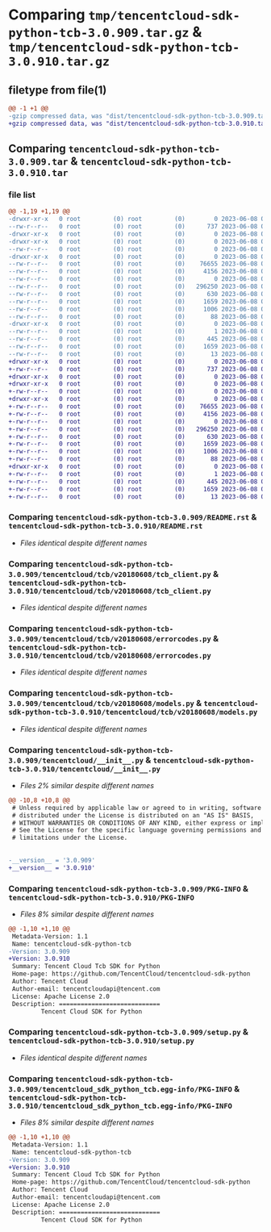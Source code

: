 # Comparing `tmp/tencentcloud-sdk-python-tcb-3.0.909.tar.gz` & `tmp/tencentcloud-sdk-python-tcb-3.0.910.tar.gz`

## filetype from file(1)

```diff
@@ -1 +1 @@
-gzip compressed data, was "dist/tencentcloud-sdk-python-tcb-3.0.909.tar", last modified: Thu Jun  8 00:33:39 2023, max compression
+gzip compressed data, was "dist/tencentcloud-sdk-python-tcb-3.0.910.tar", last modified: Thu Jun  8 09:20:58 2023, max compression
```

## Comparing `tencentcloud-sdk-python-tcb-3.0.909.tar` & `tencentcloud-sdk-python-tcb-3.0.910.tar`

### file list

```diff
@@ -1,19 +1,19 @@
-drwxr-xr-x   0 root         (0) root         (0)        0 2023-06-08 00:33:39.000000 tencentcloud-sdk-python-tcb-3.0.909/
--rw-r--r--   0 root         (0) root         (0)      737 2023-06-08 00:33:39.000000 tencentcloud-sdk-python-tcb-3.0.909/README.rst
-drwxr-xr-x   0 root         (0) root         (0)        0 2023-06-08 00:33:39.000000 tencentcloud-sdk-python-tcb-3.0.909/tencentcloud/
-drwxr-xr-x   0 root         (0) root         (0)        0 2023-06-08 00:33:39.000000 tencentcloud-sdk-python-tcb-3.0.909/tencentcloud/tcb/
--rw-r--r--   0 root         (0) root         (0)        0 2023-06-08 00:33:39.000000 tencentcloud-sdk-python-tcb-3.0.909/tencentcloud/tcb/__init__.py
-drwxr-xr-x   0 root         (0) root         (0)        0 2023-06-08 00:33:39.000000 tencentcloud-sdk-python-tcb-3.0.909/tencentcloud/tcb/v20180608/
--rw-r--r--   0 root         (0) root         (0)    76655 2023-06-08 00:33:39.000000 tencentcloud-sdk-python-tcb-3.0.909/tencentcloud/tcb/v20180608/tcb_client.py
--rw-r--r--   0 root         (0) root         (0)     4156 2023-06-08 00:33:39.000000 tencentcloud-sdk-python-tcb-3.0.909/tencentcloud/tcb/v20180608/errorcodes.py
--rw-r--r--   0 root         (0) root         (0)        0 2023-06-08 00:33:39.000000 tencentcloud-sdk-python-tcb-3.0.909/tencentcloud/tcb/v20180608/__init__.py
--rw-r--r--   0 root         (0) root         (0)   296250 2023-06-08 00:33:39.000000 tencentcloud-sdk-python-tcb-3.0.909/tencentcloud/tcb/v20180608/models.py
--rw-r--r--   0 root         (0) root         (0)      630 2023-06-08 00:33:39.000000 tencentcloud-sdk-python-tcb-3.0.909/tencentcloud/__init__.py
--rw-r--r--   0 root         (0) root         (0)     1659 2023-06-08 00:33:39.000000 tencentcloud-sdk-python-tcb-3.0.909/PKG-INFO
--rw-r--r--   0 root         (0) root         (0)     1006 2023-06-08 00:33:39.000000 tencentcloud-sdk-python-tcb-3.0.909/setup.py
--rw-r--r--   0 root         (0) root         (0)       88 2023-06-08 00:33:39.000000 tencentcloud-sdk-python-tcb-3.0.909/setup.cfg
-drwxr-xr-x   0 root         (0) root         (0)        0 2023-06-08 00:33:39.000000 tencentcloud-sdk-python-tcb-3.0.909/tencentcloud_sdk_python_tcb.egg-info/
--rw-r--r--   0 root         (0) root         (0)        1 2023-06-08 00:33:39.000000 tencentcloud-sdk-python-tcb-3.0.909/tencentcloud_sdk_python_tcb.egg-info/dependency_links.txt
--rw-r--r--   0 root         (0) root         (0)      445 2023-06-08 00:33:39.000000 tencentcloud-sdk-python-tcb-3.0.909/tencentcloud_sdk_python_tcb.egg-info/SOURCES.txt
--rw-r--r--   0 root         (0) root         (0)     1659 2023-06-08 00:33:39.000000 tencentcloud-sdk-python-tcb-3.0.909/tencentcloud_sdk_python_tcb.egg-info/PKG-INFO
--rw-r--r--   0 root         (0) root         (0)       13 2023-06-08 00:33:39.000000 tencentcloud-sdk-python-tcb-3.0.909/tencentcloud_sdk_python_tcb.egg-info/top_level.txt
+drwxr-xr-x   0 root         (0) root         (0)        0 2023-06-08 09:20:58.000000 tencentcloud-sdk-python-tcb-3.0.910/
+-rw-r--r--   0 root         (0) root         (0)      737 2023-06-08 09:20:58.000000 tencentcloud-sdk-python-tcb-3.0.910/README.rst
+drwxr-xr-x   0 root         (0) root         (0)        0 2023-06-08 09:20:58.000000 tencentcloud-sdk-python-tcb-3.0.910/tencentcloud/
+drwxr-xr-x   0 root         (0) root         (0)        0 2023-06-08 09:20:58.000000 tencentcloud-sdk-python-tcb-3.0.910/tencentcloud/tcb/
+-rw-r--r--   0 root         (0) root         (0)        0 2023-06-08 09:20:58.000000 tencentcloud-sdk-python-tcb-3.0.910/tencentcloud/tcb/__init__.py
+drwxr-xr-x   0 root         (0) root         (0)        0 2023-06-08 09:20:58.000000 tencentcloud-sdk-python-tcb-3.0.910/tencentcloud/tcb/v20180608/
+-rw-r--r--   0 root         (0) root         (0)    76655 2023-06-08 09:20:58.000000 tencentcloud-sdk-python-tcb-3.0.910/tencentcloud/tcb/v20180608/tcb_client.py
+-rw-r--r--   0 root         (0) root         (0)     4156 2023-06-08 09:20:58.000000 tencentcloud-sdk-python-tcb-3.0.910/tencentcloud/tcb/v20180608/errorcodes.py
+-rw-r--r--   0 root         (0) root         (0)        0 2023-06-08 09:20:58.000000 tencentcloud-sdk-python-tcb-3.0.910/tencentcloud/tcb/v20180608/__init__.py
+-rw-r--r--   0 root         (0) root         (0)   296250 2023-06-08 09:20:58.000000 tencentcloud-sdk-python-tcb-3.0.910/tencentcloud/tcb/v20180608/models.py
+-rw-r--r--   0 root         (0) root         (0)      630 2023-06-08 09:20:58.000000 tencentcloud-sdk-python-tcb-3.0.910/tencentcloud/__init__.py
+-rw-r--r--   0 root         (0) root         (0)     1659 2023-06-08 09:20:58.000000 tencentcloud-sdk-python-tcb-3.0.910/PKG-INFO
+-rw-r--r--   0 root         (0) root         (0)     1006 2023-06-08 09:20:58.000000 tencentcloud-sdk-python-tcb-3.0.910/setup.py
+-rw-r--r--   0 root         (0) root         (0)       88 2023-06-08 09:20:58.000000 tencentcloud-sdk-python-tcb-3.0.910/setup.cfg
+drwxr-xr-x   0 root         (0) root         (0)        0 2023-06-08 09:20:58.000000 tencentcloud-sdk-python-tcb-3.0.910/tencentcloud_sdk_python_tcb.egg-info/
+-rw-r--r--   0 root         (0) root         (0)        1 2023-06-08 09:20:58.000000 tencentcloud-sdk-python-tcb-3.0.910/tencentcloud_sdk_python_tcb.egg-info/dependency_links.txt
+-rw-r--r--   0 root         (0) root         (0)      445 2023-06-08 09:20:58.000000 tencentcloud-sdk-python-tcb-3.0.910/tencentcloud_sdk_python_tcb.egg-info/SOURCES.txt
+-rw-r--r--   0 root         (0) root         (0)     1659 2023-06-08 09:20:58.000000 tencentcloud-sdk-python-tcb-3.0.910/tencentcloud_sdk_python_tcb.egg-info/PKG-INFO
+-rw-r--r--   0 root         (0) root         (0)       13 2023-06-08 09:20:58.000000 tencentcloud-sdk-python-tcb-3.0.910/tencentcloud_sdk_python_tcb.egg-info/top_level.txt
```

### Comparing `tencentcloud-sdk-python-tcb-3.0.909/README.rst` & `tencentcloud-sdk-python-tcb-3.0.910/README.rst`

 * *Files identical despite different names*

### Comparing `tencentcloud-sdk-python-tcb-3.0.909/tencentcloud/tcb/v20180608/tcb_client.py` & `tencentcloud-sdk-python-tcb-3.0.910/tencentcloud/tcb/v20180608/tcb_client.py`

 * *Files identical despite different names*

### Comparing `tencentcloud-sdk-python-tcb-3.0.909/tencentcloud/tcb/v20180608/errorcodes.py` & `tencentcloud-sdk-python-tcb-3.0.910/tencentcloud/tcb/v20180608/errorcodes.py`

 * *Files identical despite different names*

### Comparing `tencentcloud-sdk-python-tcb-3.0.909/tencentcloud/tcb/v20180608/models.py` & `tencentcloud-sdk-python-tcb-3.0.910/tencentcloud/tcb/v20180608/models.py`

 * *Files identical despite different names*

### Comparing `tencentcloud-sdk-python-tcb-3.0.909/tencentcloud/__init__.py` & `tencentcloud-sdk-python-tcb-3.0.910/tencentcloud/__init__.py`

 * *Files 2% similar despite different names*

```diff
@@ -10,8 +10,8 @@
 # Unless required by applicable law or agreed to in writing, software
 # distributed under the License is distributed on an "AS IS" BASIS,
 # WITHOUT WARRANTIES OR CONDITIONS OF ANY KIND, either express or implied.
 # See the License for the specific language governing permissions and
 # limitations under the License.
 
 
-__version__ = '3.0.909'
+__version__ = '3.0.910'
```

### Comparing `tencentcloud-sdk-python-tcb-3.0.909/PKG-INFO` & `tencentcloud-sdk-python-tcb-3.0.910/PKG-INFO`

 * *Files 8% similar despite different names*

```diff
@@ -1,10 +1,10 @@
 Metadata-Version: 1.1
 Name: tencentcloud-sdk-python-tcb
-Version: 3.0.909
+Version: 3.0.910
 Summary: Tencent Cloud Tcb SDK for Python
 Home-page: https://github.com/TencentCloud/tencentcloud-sdk-python
 Author: Tencent Cloud
 Author-email: tencentcloudapi@tencent.com
 License: Apache License 2.0
 Description: ============================
         Tencent Cloud SDK for Python
```

### Comparing `tencentcloud-sdk-python-tcb-3.0.909/setup.py` & `tencentcloud-sdk-python-tcb-3.0.910/setup.py`

 * *Files identical despite different names*

### Comparing `tencentcloud-sdk-python-tcb-3.0.909/tencentcloud_sdk_python_tcb.egg-info/PKG-INFO` & `tencentcloud-sdk-python-tcb-3.0.910/tencentcloud_sdk_python_tcb.egg-info/PKG-INFO`

 * *Files 8% similar despite different names*

```diff
@@ -1,10 +1,10 @@
 Metadata-Version: 1.1
 Name: tencentcloud-sdk-python-tcb
-Version: 3.0.909
+Version: 3.0.910
 Summary: Tencent Cloud Tcb SDK for Python
 Home-page: https://github.com/TencentCloud/tencentcloud-sdk-python
 Author: Tencent Cloud
 Author-email: tencentcloudapi@tencent.com
 License: Apache License 2.0
 Description: ============================
         Tencent Cloud SDK for Python
```

